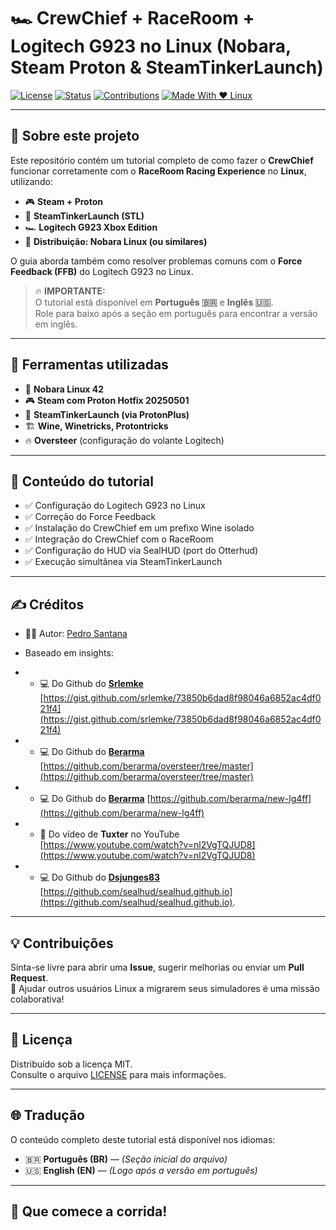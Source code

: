 # 🏎️ CrewChief + RaceRoom + Logitech G923 no Linux (Nobara, Steam Proton & SteamTinkerLaunch)

[![License](https://img.shields.io/badge/license-MIT-blue.svg)](LICENSE)
[![Status](https://img.shields.io/badge/status-Stable-green)](#)
[![Contributions](https://img.shields.io/badge/contributions-welcome-orange)](#)
[![Made With ❤️ Linux](https://img.shields.io/badge/made%20with-Linux-blue?logo=linux)](#)

---

## 🚀 Sobre este projeto

Este repositório contém um tutorial completo de como fazer o **CrewChief** funcionar corretamente com o **RaceRoom Racing Experience** no **Linux**, utilizando:

- 🎮 **Steam + Proton**
- 🔧 **SteamTinkerLaunch (STL)**
- 🏎️ **Logitech G923 Xbox Edition**
- 🐧 **Distribuição: Nobara Linux (ou similares)**

O guia aborda também como resolver problemas comuns com o **Force Feedback (FFB)** do Logitech G923 no Linux.

> 🔥 **IMPORTANTE:**  
> O tutorial está disponível em **Português 🇧🇷** e **Inglês 🇺🇸**.  
> Role para baixo após a seção em português para encontrar a versão em inglês.

---

## 🧰 Ferramentas utilizadas

- 🐧 **Nobara Linux 42**
- 🎮 **Steam com Proton Hotfix 20250501**
- 🔧 **SteamTinkerLaunch (via ProtonPlus)**
- 🏗️ **Wine, Winetricks, Protontricks**
- 🔥 **Oversteer** (configuração do volante Logitech)

---

## 📜 Conteúdo do tutorial

- ✅ Configuração do Logitech G923 no Linux
- ✅ Correção do Force Feedback
- ✅ Instalação do CrewChief em um prefixo Wine isolado
- ✅ Integração do CrewChief com o RaceRoom
- ✅ Configuração do HUD via SealHUD (port do Otterhud)
- ✅ Execução simultânea via SteamTinkerLaunch

---

## ✍️ Créditos

- 👨‍💻 Autor: [Pedro Santana](https://github.com/pkrename)
-  Baseado em insights:
- - 💻 Do Github do [**Srlemke**](https://github.com/srlemke)
[https://gist.github.com/srlemke/73850b6dad8f98046a6852ac4df021f4](https://gist.github.com/srlemke/73850b6dad8f98046a6852ac4df021f4)

- - 💻 Do Github do [**Berarma**](https://github.com/berarma)
[https://github.com/berarma/oversteer/tree/master](https://github.com/berarma/oversteer/tree/master)

- - 💻 Do Github do [**Berarma**](https://github.com/berarma)
[https://github.com/berarma/new-lg4ff](https://github.com/berarma/new-lg4ff)

- - 🎥 Do vídeo de **Tuxter** no YouTube  
[https://www.youtube.com/watch?v=nl2VgTQJUD8](https://www.youtube.com/watch?v=nl2VgTQJUD8)

- - 💻 Do Github do [**Dsjunges83**](https://github.com/sealhud)
[https://github.com/sealhud/sealhud.github.io](https://github.com/sealhud/sealhud.github.io).

---

## 💡 Contribuições

Sinta-se livre para abrir uma **Issue**, sugerir melhorias ou enviar um **Pull Request**.  
💪 Ajudar outros usuários Linux a migrarem seus simuladores é uma missão colaborativa!

---

## 📜 Licença

Distribuído sob a licença MIT.  
Consulte o arquivo [LICENSE](LICENSE) para mais informações.

---

## 🌐 Tradução

O conteúdo completo deste tutorial está disponível nos idiomas:

- 🇧🇷 **Português (BR)** — *(Seção inicial do arquivo)*  
- 🇺🇸 **English (EN)** — *(Logo após a versão em português)*

---

## 🏁 Que comece a corrida!
